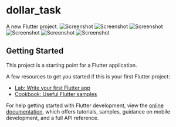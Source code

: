 # dollar_task

A new Flutter project.
![Screenshot](img1/1.jpg)
![Screenshot](img1/2.jpg)
![Screenshot](img1/3.jpg)
![Screenshot](img1/4.jpg)
![Screenshot](img1/5.jpg)
![Screenshot](img1/6.jpg)

## Getting Started

This project is a starting point for a Flutter application.

A few resources to get you started if this is your first Flutter project:

- [Lab: Write your first Flutter app](https://docs.flutter.dev/get-started/codelab)
- [Cookbook: Useful Flutter samples](https://docs.flutter.dev/cookbook)

For help getting started with Flutter development, view the
[online documentation](https://docs.flutter.dev/), which offers tutorials,
samples, guidance on mobile development, and a full API reference.
